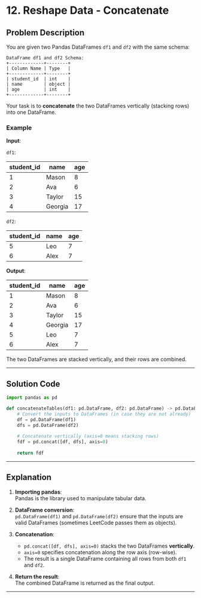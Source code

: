 # 12. Reshape Data - Concatenate

## Problem Description

You are given two Pandas DataFrames `df1` and `df2` with the same schema:

```
DataFrame df1 and df2 Schema:
+-------------+--------+
| Column Name | Type   |
+-------------+--------+
| student_id  | int    |
| name        | object |
| age         | int    |
+-------------+--------+
```

Your task is to **concatenate** the two DataFrames vertically (stacking rows) into one DataFrame.

### Example

**Input**:

`df1`:

| student_id | name    | age |
|------------|---------|-----|
| 1          | Mason   | 8   |
| 2          | Ava     | 6   |
| 3          | Taylor  | 15  |
| 4          | Georgia | 17  |

`df2`:

| student_id | name | age |
|------------|------|-----|
| 5          | Leo  | 7   |
| 6          | Alex | 7   |

**Output**:

| student_id | name    | age |
|------------|---------|-----|
| 1          | Mason   | 8   |
| 2          | Ava     | 6   |
| 3          | Taylor  | 15  |
| 4          | Georgia | 17  |
| 5          | Leo     | 7   |
| 6          | Alex    | 7   |

The two DataFrames are stacked vertically, and their rows are combined.

---

## Solution Code

```python
import pandas as pd

def concatenateTables(df1: pd.DataFrame, df2: pd.DataFrame) -> pd.DataFrame:
    # Convert the inputs to DataFrames (in case they are not already)
    df = pd.DataFrame(df1)
    dfs = pd.DataFrame(df2)
    
    # Concatenate vertically (axis=0 means stacking rows)
    fdf = pd.concat([df, dfs], axis=0)
    
    return fdf
```

---

## Explanation

1. **Importing pandas**:  
   Pandas is the library used to manipulate tabular data.

2. **DataFrame conversion**:  
   `pd.DataFrame(df1)` and `pd.DataFrame(df2)` ensure that the inputs are valid DataFrames (sometimes LeetCode passes them as objects).

3. **Concatenation**:  
   - `pd.concat([df, dfs], axis=0)` stacks the two DataFrames **vertically**.  
   - `axis=0` specifies concatenation along the row axis (row-wise).  
   - The result is a single DataFrame containing all rows from both `df1` and `df2`.

4. **Return the result**:  
   The combined DataFrame is returned as the final output.

---

